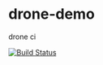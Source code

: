 # drone-demo
drone ci

[![Build Status](https://dev.archers.top/api/badges/zhouxun0502/drone-demo/status.svg)](https://dev.archers.top/zhouxun0502/drone-demo)